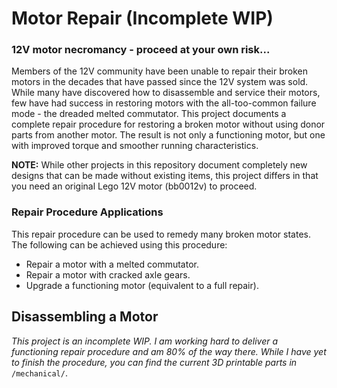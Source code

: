 # Motor Repair (Incomplete WIP)

### 12V motor necromancy - proceed at your own risk...

Members of the 12V community have been unable to repair their broken motors in the decades that have passed since the 12V system was sold. While many have discovered how to disassemble and service their motors, few have had success in restoring motors with the all-too-common failure mode - the dreaded melted commutator. This project documents a complete repair procedure for restoring a broken motor without using donor parts from another motor. The result is not only a functioning motor, but one with improved torque and smoother running characteristics.

**NOTE:** While other projects in this repository document completely new designs that can be made without existing items, this project differs in that you need an original Lego 12V motor (bb0012v) to proceed.

### Repair Procedure Applications

This repair procedure can be used to remedy many broken motor states. The following can be achieved using this procedure:

- Repair a motor with a melted commutator.
- Repair a motor with cracked axle gears.
- Upgrade a functioning motor (equivalent to a full repair).

## Disassembling a Motor

_This project is an incomplete WIP. I am working hard to deliver a functioning repair procedure and am 80% of the way there. While I have yet to finish the procedure, you can find the current 3D printable parts in_ `/mechanical/`.